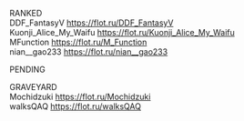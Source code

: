 RANKED<br>
DDF_FantasyV https://flot.ru/DDF_FantasyV<br>
Kuonji_Alice_My_Waifu https://flot.ru/Kuonji_Alice_My_Waifu<br>
MFunction https://flot.ru/M_Function<br>
nian__gao233 https://flot.ru/nian__gao233<br>

PENDING<br>

GRAVEYARD<br>
Mochidzuki https://flot.ru/Mochidzuki<br>
walksQAQ https://flot.ru/walksQAQ<br>
  